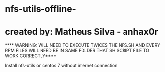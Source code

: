 # nfs-utils-offline-
# created by: Matheus Silva - anhax0r

**** WARNING: WILL NEED TO EXECUTE TWICES THE NFS.SH AND EVERY RPM FILES WILL NEED BE IN SAME FOLDER THAT SH SCRIPT FILE TO WORK CORRECTLY****

Install nfs-utils on centos 7 without internet connection

